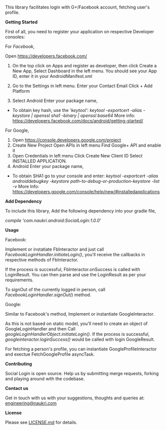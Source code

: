 This library facilitates login with G+/Facebook account, fetching user's profile.

**Getting Started**	

First of all, you need to register your application on respective Developer consoles:

For _Facebook_,

Open https://developers.facebook.com/
1. On the top click on Apps and register as developer, then click Create a New App, Select Dashboard in the left menu. You should see your App ID, enter it in your AndroidManifest.xml

    <meta-data
        android:name="com.facebook.sdk.ApplicationId"
        android:value="**App ID**"
    />
2. Go to the Settings in left menu. Enter your Contact Email Click + Add Platform 
3. Select Android Enter your package name,
* To obtain key hash, use the *'keytool': keytool -exportcert -alias -keystore | openssl sha1 -binary | openssl base64*
More info: https://developers.facebook.com/docs/android/getting-started/

For Google,

1. Open https://console.developers.google.com/project 
2. Create New Project Open APIs in left menu Find Google+ API and enable it 
3. Open Credentials in left menu Click Create New Client ID Select INSTALLED APPLICATION.
4. Android Enter your package name,
* To obtain SHA1 go to your console and enter: 
*keytool -exportcert -alias androiddebugkey -keystore path-to-debug-or-production-keystore -list -v*
More Info: https://developers.google.com/console/help/new/#installedapplications

**Add Dependency**

To include this library, Add the following dependency into your gradle file,

_compile 'com.naukri.android:SocialLogin:1.0.0'_

**Usage**

Facebook:

Implement or instatiate FbInteractor and just call *FacebookLoginHandler.initiateLogin()*, you'll receive the callbacks in respective methods of FbInteractor. 

If the process is successful, FbInteractor.onSuccess is called with LoginResult. You can then parse and use the LoginResult as per your requirements.

To signOut of the currently logged in person, call *FacebookLoginHandler.signOut(*) method.

Google:

Similar to Facebook's method, Implement or instantiate GoogleInteractor.

As this is not based on static model, you'll need to create an object of GoogleLoginHandler and then Call *googleLoginHandlerObject.initiateLogin()*. If the process is successful, *googleinteractor.loginSuccess()* would be called with login GoogleResult.

For fetching a person's profile, you can instantiate GoogleProfileInteractor and exectue FetchGoogleProfile asyncTask.

**Contributing**

Social Login is open source. Help us by submitting merge requests, forking and playing around with the codebase.

**Contact us**

Get in touch with us with your suggestions, thoughts and queries at: engineering@naukri.com

**License**

Please see [LICENSE.md](LICENSE.md) for details.

